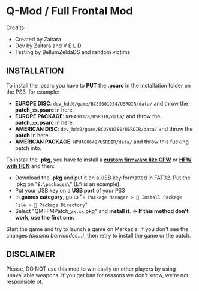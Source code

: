 # Q-Mod / Full Frontal Mod

Credits:
- Created by Zaitara
- Dev by Zaitara and V E L D
- Testing by BellumZeldaDS and random victims

## INSTALLATION

To install the .psarc you have to **PUT** the **.psarc** in the installation folder on the PS3, for example:
- **EUROPE DISC**: `dev_hdd0/game/BCES001954/USRDIR/data/` and throw the **patch_`xx`.psarc** in here.
- **EUROPE PACKAGE**: `NPEA00378/USRDIR/data/` and throw the **patch_`xx`.psarc** in here.
- **AMERICAN DISC**: `dev_hdd0/game/BCUS98380/USRDIR/data/` and throw the **patch** in here.
- **AMERICAN PACKAGE**: `NPUA80642/USRDIR/data/` and throw this fucking patch into.  

To install the **.pkg**, you have to install a **[custom firmware like CFW](https://youtu.be/y2esLWRKLPI)** or **[HFW with HEN](https://www.youtube.com/watch?v=o3yjohY1Ues)** and then:
- Download the **.pkg** and put it on a USB key formatted in FAT32. Put the .pkg on "`E:\packages\`" (E:\ is an example).
- Put your USB key on a **USB port** of your PS3
- In **games category**, go to "`⭐ Package Manager > 📁 Install Package File > 📁 Package Directory`"
- Select "QMFFMPatch_v`x.xx`.pkg" and **install it**.
**=> If this method don't work, use the first one.**

Start the game and try to launch a game on Markazia.
If you don't see the changes *(plasma barricades...)*, then retry to install the game or the patch.

## DISCLAIMER
Please, DO NOT use this mod to win easily on other players by using unavailable weapons. If you get ban for reasons we don't know, we're not responsible of.
